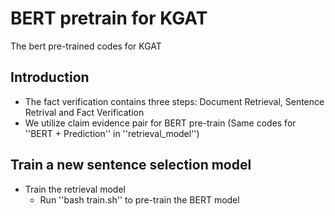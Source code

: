# BERT pretrain for KGAT

The bert pre-trained codes for KGAT

## Introduction
* The fact verification contains three steps: Document Retrieval, Sentence Retrival and Fact Verification
* We utilize claim evidence pair for BERT pre-train (Same codes for ''BERT + Prediction'' in ''retrieval_model'')



## Train a new sentence selection model
* Train the retrieval model
	* Run ''bash train.sh'' to pre-train the BERT model



